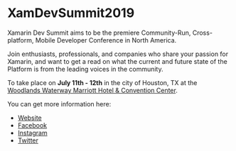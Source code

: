 # XamDevSummit2019

Xamarin Dev Summit aims to be the premiere Community-Run, Cross-platform, Mobile Developer Conference in North America.

Join enthusiasts, professionals, and companies who share your passion for Xamarin, and want to get a read on what the current and future state of the Platform is from the leading voices in the community.

To take place on **July 11th - 12th** in the city of Houston, TX at the [Woodlands Waterway Marriott Hotel & Convention Center](https://goo.gl/maps/6D9SRxwLhBQrEDou7).


You can get more information here:

- [Website](https://xamarindevelopersummit.com/)
- [Facebook](https://www.facebook.com/XamDevSummit/)
- [Instagram](https://www.instagram.com/XamDevSummit/)
- [Twitter](https://twitter.com/XamDevSummit)
